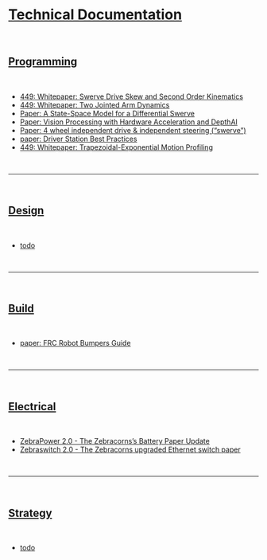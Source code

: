 # [Technical Documentation]() 

<br>

## [Programming]() 

<br>

- [449: Whitepaper: Swerve Drive Skew and Second Order Kinematics](https://www.chiefdelphi.com/t/whitepaper-swerve-drive-skew-and-second-order-kinematics/416964?u=jimmyy)
- [449: Whitepaper: Two Jointed Arm Dynamics](https://www.chiefdelphi.com/t/whitepaper-two-jointed-arm-dynamics/423060?u=jimmyy)
- [Paper: A State-Space Model for a Differential Swerve](https://www.chiefdelphi.com/t/paper-a-state-space-model-for-a-differential-swerve/396496?u=jimmyy)
- [Paper: Vision Processing with Hardware Acceleration and DepthAI](https://www.chiefdelphi.com/t/paper-vision-processing-with-hardware-acceleration-and-depthai/420836?u=jimmyy)
- [Paper: 4 wheel independent drive & independent steering (“swerve”)](https://www.chiefdelphi.com/t/paper-4-wheel-independent-drive-independent-steering-swerve/107383?u=jimmyy)
- [paper: Driver Station Best Practices](https://www.chiefdelphi.com/t/paper-driver-station-best-practices/164429)
- [449: Whitepaper: Trapezoidal-Exponential Motion Profiling](https://www.chiefdelphi.com/t/whitepaper-trapezoidal-exponential-motion-profiling/443468?u=jimmyy)

<br>

***

<br>

## [Design]()

<br>

- [todo]()

<br>

***

<br>

## [Build]()

<br>

- [paper: FRC Robot Bumpers Guide](https://www.chiefdelphi.com/t/paper-frc-robot-bumpers-guide/163091)

<br>

***

<br>

## [Electrical]()

<br>

- [ZebraPower 2.0 - The Zebracorns’s Battery Paper Update](https://www.chiefdelphi.com/t/zebrapower-2-0-the-zebracornss-battery-paper-update/440093?u=jimmyy)
- [Zebraswitch 2.0 - The Zebracorns upgraded Ethernet switch paper](https://www.chiefdelphi.com/t/zebraswitch-2-0-the-zebracorns-upgraded-ethernet-switch-paper/440092?u=jimmyy)

<br>

***

<br>

## [Strategy]()

<br>

- [todo]()

<br>
